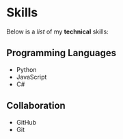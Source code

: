 # Skills

Below is a _list_ of my **technical** skills:

## Programming Languages
- Python 
- JavaScript
- C#

## Collaboration
- GitHub
- Git
